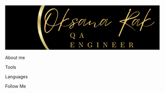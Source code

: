 ![Header](https://raw.githubusercontent.com/oksanarak/oksanarak/main/assets/Oksana1.png)

About me

Tools

Languages

Follow Me 